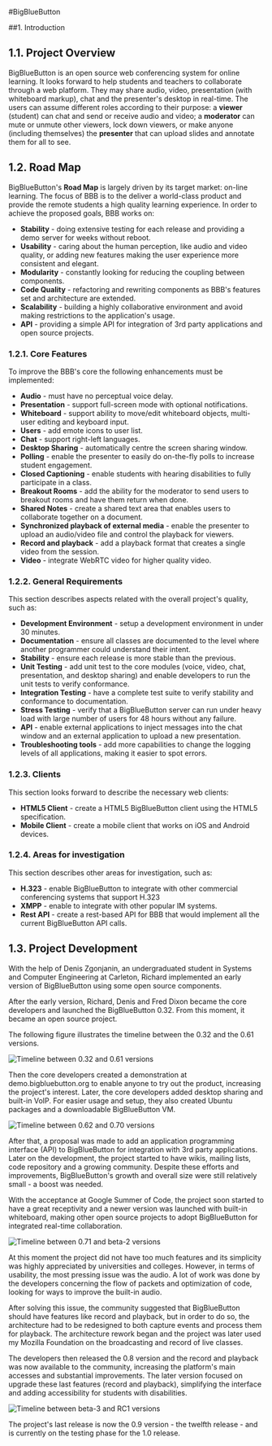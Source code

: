 #BigBlueButton

##1. Introduction

## 1.1. Project Overview
BigBlueButton is an open source web conferencing system for online learning.
It looks forward to help students and teachers to collaborate through a web platform. They may share audio, video, presentation (with whiteboard markup), chat and the presenter's desktop in real-time. The users can assume different roles according to their purpose: a **viewer** (student) can chat and send or receive audio and video; a **moderator** can mute or unmute other viewers, lock down viewers, or make anyone (including themselves) the **presenter** that can upload slides and annotate them for all to see.

## 1.2. Road Map
BigBlueButton's **Road Map** is largely driven by its target market: on-line learning. The focus of BBB is to the deliver a world-class product and provide the remote students a high quality learning experience. In order to achieve the proposed goals, BBB works on:
  * **Stability** - doing extensive testing for each release and providing a demo server for weeks without reboot.
  * **Usability** - caring about the human perception, like audio and video quality, or adding new features making the user experience more consistent and elegant.
  * **Modularity** - constantly looking for reducing the coupling between components.
  * **Code Quality** - refactoring and rewriting components as BBB's features set and architecture are extended.
  * **Scalability** - building a highly collaborative environment and avoid making restrictions to the application's usage.
  * **API** - providing a simple API for integration of 3rd party applications and open source projects.

### 1.2.1. Core Features

To improve the BBB's core the following enhancements must be implemented:
 * **Audio** - must have no perceptual voice delay.
 * **Presentation** - support full-screen mode with optional notifications.
 * **Whiteboard** - support ability to move/edit whiteboard objects, multi-user editing and keyboard input.
 * **Users** - add emote icons to user list.
 * **Chat** - support right-left languages.
 * **Desktop Sharing** - automatically centre the screen sharing window.
 * **Polling** - enable the presenter to easily do on-the-fly polls to increase student engagement.
 * **Closed Captioning** - enable students with hearing disabilities to fully participate in a class.
 * **Breakout Rooms** - add the ability for the moderator to send users to breakout rooms and have them return when done.
 * **Shared Notes** - create a shared text area that enables users to collaborate together on a document.
 * **Synchronized playback of external media** - enable the presenter to upload an audio/video file and control the playback for viewers.
 * **Record and playback** - add a playback format that creates a single video from the session.
 * **Video** - integrate WebRTC video for higher quality video.

### 1.2.2. General Requirements

This section describes aspects related with the overall project's quality, such as:

 * **Development Environment** - setup a development environment in under 30 minutes.
 * **Documentation** - ensure all classes are documented to the level where another programmer could understand their intent.
 * **Stability** - ensure each release is more stable than the previous.
 * **Unit Testing** - add unit test to the core modules (voice, video, chat, presentation, and desktop sharing) and enable developers to run the unit tests to verify conformance.
 * **Integration Testing** - have a complete test suite to verify stability and conformance to documentation.
 * **Stress Testing** - verify that a BigBlueButton server can run under heavy load with large number of users for 48 hours without any failure.
 * **API** - enable external applications to inject messages into the chat window and an external application to upload a new presentation.
 * **Troubleshooting tools** - add more capabilities to change the logging levels of all applications, making it easier to spot errors.

### 1.2.3. Clients

This section looks forward to describe the necessary web clients:

 * **HTML5 Client** - create a HTML5 BigBlueButton client using the HTML5 specification.
 * **Mobile Client** - create a mobile client that works on iOS and Android devices.

### 1.2.4. Areas for investigation

This section describes other areas for investigation, such as:

 * **H.323** - enable BigBlueButton to integrate with other commercial conferencing systems that support H.323
 * **XMPP** - enable to integrate with other popular IM systems.
 * **Rest API** - create a rest-based API for BBB that would implement all the current BigBlueButton API calls.

## 1.3. Project Development

With the help of Denis Zgonjanin, an undergraduated student in Systems and Computer Engineering at Carleton, Richard implemented an early version of BigBlueButton using some open source components. 

After the early version, Richard, Denis and Fred Dixon became the core developers and launched the BigBlueButton 0.32. From this moment, it became an open source project.

The following figure illustrates the timeline between the 0.32 and the 0.61 versions.

![Timeline between 0.32 and 0.61 versions](images/time1.png)

Then the core developers created a demonstration at demo.bigbluebutton.org to enable anyone to try out the product, increasing the project's interest. Later, the core developers added desktop sharing and built-in VoIP. For easier usage and setup, they also created Ubuntu packages and a downloadable BigBlueButton VM.

![Timeline between 0.62 and 0.70 versions](images/time2.png)

After that, a proposal was made to add an application programming interface (API) to BigBlueButton for integration with 3rd party applications. Later on the development, the project started to have wikis, mailing lists, code repository and a growing community. Despite these efforts and improvements, BigBlueButton's growth and overall size were still relatively small - a boost was needed.

With the acceptance at Google Summer of Code, the project soon started to have a great receptivity and a newer version was launched with built-in whiteboard, making other open source projects to adopt BigBlueButton for integrated real-time collaboration.

![Timeline between 0.71 and beta-2 versions](images/time3.png)

At this moment the project did not have too much features and its simplicity was highly appreciated by universities and colleges. However, in terms of usability, the most pressing issue was the audio. A lot of work was done by the developers concerning the flow of packets and optimization of code, looking for ways to improve the built-in audio.

After solving this issue, the community suggested that BigBlueButton should have features like record and playback, but in order to do so, the architecture had to be redesigned to both capture events and process them for playback. The architecture rework began and the project was later used my Mozilla Foundation on the broadcasting and record of live classes.

The developers then released the 0.8 version and the record and playback was now available to the community, increasing the platform's main accesses and substantial improvements. The later version focused on upgrade these last features (record and playback), simplifying the interface and adding accessibility for students with disabilities.

![Timeline between beta-3 and RC1 versions](images/time4.png)

The project's last release is now the 0.9 version - the twelfth release - and is currently on the testing phase for the 1.0 release.
